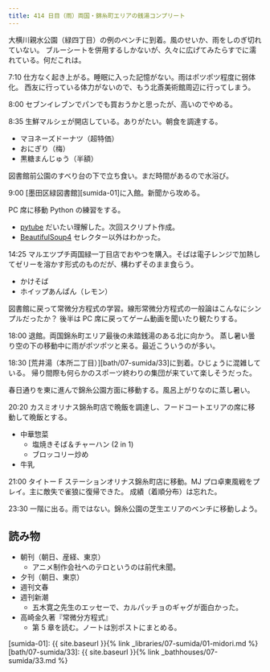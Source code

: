 ```yaml
---
title: 414 日目（雨）両国・錦糸町エリアの銭湯コンプリート
---
```


大横川親水公園（緑四丁目）の例のベンチに到着。風のせいか、雨をしのぎ切れていない。
ブルーシートを併用するしかないが、久々に広げてみたらすでに濡れている。何だこれは。

7:10 仕方なく起き上がる。睡眠に入った記憶がない。雨はポツポツ程度に弱体化。
西友に行っている体力がないので、もう北斎美術館周辺に行ってしまう。

8:00 セブンイレブンでパンでも買おうかと思ったが、高いのでやめる。

8:35 生鮮マルシェが開店している。ありがたい。朝食を調達する。

* マヨネーズドーナツ（超特価）
* おにぎり（梅）
* 黒糖まんじゅう（半額）

図書館前公園のすべり台の下で立ち食い。まだ時間があるので水浴び。

9:00 [墨田区緑図書館][sumida-01]に入館。新聞から攻める。

PC 席に移動 Python の練習をする。

* [pytube](https://python-pytube.readthedocs.io/en/latest/index.html) だいたい理解した。次回スクリプト作成。
* [BeautifulSoup4](https://www.crummy.com/software/BeautifulSoup/bs4/doc/#) セレクター以外はわかった。

14:25 マルエツプチ両国緑一丁目店でおやつを購入。そばは電子レンジで加熱してゼリーを溶かす形式のものだが、構わずそのまま食らう。

* かけそば
* ホイップあんぱん（レモン）

図書館に戻って常微分方程式の学習。線形常微分方程式の一般論はこんなにシンプルだったか？
後半は PC 席に戻ってゲーム動画を聞いたり観たりする。

18:00 退館。両国錦糸町エリア最後の未踏銭湯のある北に向かう。
蒸し暑い曇り空の下の移動中に雨がポツポツと来る。最近こういうのが多い。

18:30 [荒井湯（本所二丁目）][bath/07-sumida/33]に到着。ひじょうに混雑している。
帰り間際も何らかのスポーツ終わりの集団が来ていて楽しそうだった。

春日通りを東に進んで錦糸公園方面に移動する。風呂上がりなのに蒸し暑い。

20:20 カスミオリナス錦糸町店で晩飯を調達し、フードコートエリアの席に移動して晩飯とする。

* 中華惣菜
  * 塩焼きそば＆チャーハン (2 in 1)
  * ブロッコリー炒め
* 牛乳

21:00 タイトー F ステーションオリナス錦糸町店に移動。MJ プロ卓東風戦をプレイ。主に敵失で雀狼に復帰できた。
成績（着順分布）は忘れた。

23:30 一階に出る。雨ではない。錦糸公園の芝生エリアのベンチに移動しよう。

## 読み物

* 朝刊（朝日、産経、東京）
  * アニメ制作会社へのテロというのは前代未聞。
* 夕刊（朝日、東京）
* 週刊文春
* 週刊新潮
  * 五木寛之先生のエッセーで、カルパッチョのギャグが面白かった。
* 高崎金久著『常微分方程式』
  * 第 5 章を読む。ノートは別ポストにまとめる。

[sumida-01]: {{ site.baseurl }}{% link _libraries/07-sumida/01-midori.md %}
[bath/07-sumida/33]: {{ site.baseurl }}{% link _bathhouses/07-sumida/33.md %}
